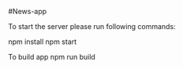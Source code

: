 #News-app

To start the server please run following commands:

npm install
npm start

To build app
npm run build



